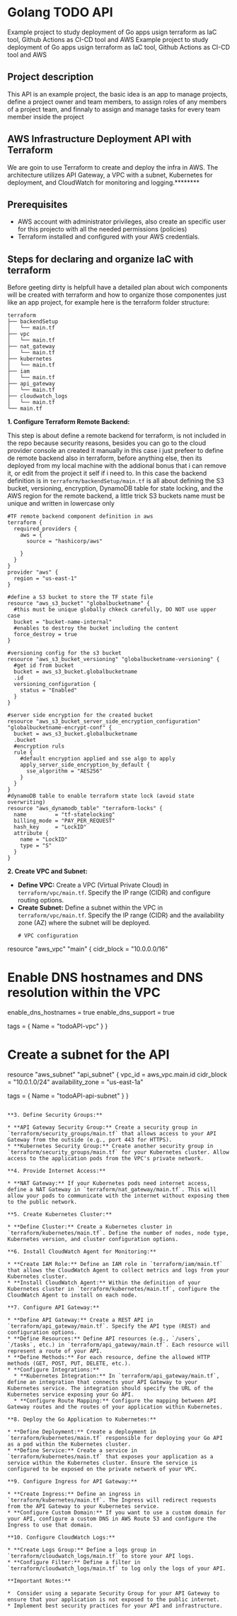 # Golang TODO API

Example project to study deployment of Go apps usign terraform as IaC tool, Github Actions as CI-CD tool and AWS
Example project to study deployment of Go apps usign terraform as IaC tool, Github Actions as CI-CD tool and AWS

## Project description

This API is an example project, the basic idea is an app to manage projects, define a project owner and team members, to assign roles of any members of a project team, and finnaly to assign and manage tasks for every team member inside the project


## AWS Infrastructure Deployment API with Terraform

We are goin to use Terraform to create and deploy the infra in AWS. The architecture utilizes API Gateway, a VPC with a subnet, Kubernetes for deployment, and CloudWatch for monitoring and logging.********

## Prerequisites

* AWS account with administrator privileges, also create an specific user for this projecto with all the needed permissions (policies)
* Terraform installed and configured with your AWS credentials.


## Steps for declaring and organize IaC with terraform
Before geeting dirty is helpfull have a detailed plan about wich components will be created with  terraform and how to organize those componentes just like an app project, for example here is the terraform folder structure:
```ultree
terraform
├── backendSetup
│   └── main.tf
├── vpc
│   └── main.tf
├── nat_gateway
│   └── main.tf
├── kubernetes
│   └── main.tf
├── iam
│   └── main.tf
├── api_gateway
│   └── main.tf
├── cloudwatch_logs
│   └── main.tf
└── main.tf

```
**1. Configure Terraform Remote Backend:**

This step is about define a remote backend for terraform, is not included in the repo because security reasons, besides you can go to the cloud provider console an created it manually in this case i just prefeer to define de remote backend also in terraform, before anything else, then its deployed from my local machine with the addional bonus that i can remove it, or edit from the project it self if i need to. In this case the backend definition is in `terraform/backendSetup/main.tf` is all about defining the S3 bucket, versioning, encryption, DynamoDB table for state locking, and the AWS region for the remote backend, a little trick S3 buckets name must be unique and written in lowercase only
  
```hcl
#TF remote backend component definition in aws
terraform {
  required_providers {
    aws = {
      source = "hashicorp/aws"

    }
  }
}
provider "aws" {
  region = "us-east-1"
}

#define a S3 bucket to store the TF state file
resource "aws_s3_bucket" "globalbucketname" {
  #this must be unique globally chkeck carefully, DO NOT use upper case
  bucket = "bucket-name-internal"
  #enables to destroy the bucket including the content
  force_destroy = true
}

#versioning config for the s3 bucket
resource "aws_s3_bucket_versioning" "globalbucketname-versioning" {
  #get id from bucket
  bucket = aws_s3_bucket.globalbucketname
  .id
  versioning_configuration {
    status = "Enabled"
  }
}

#server side encryption for the created bucket
resource "aws_s3_bucket_server_side_encryption_configuration" "globalbucketname-encrypt-conf" {
  bucket = aws_s3_bucket.globalbucketname
  .bucket
  #encryption ruls
  rule {
    #default encryption applied and sse algo to apply
    apply_server_side_encryption_by_default {
      sse_algorithm = "AES256"
    }
  }
}
#dynamoDB table to enable terraform state lock (avoid state overwriting)
resource "aws_dynamodb_table" "terraform-locks" {
  name         = "tf-statelocking"
  billing_mode = "PAY_PER_REQUEST"
  hash_key     = "LockID"
  attribute {
    name = "LockID"
    type = "S"
  }
}

```
  

**2. Create VPC and Subnet:**

* **Define VPC:** Create a VPC (Virtual Private Cloud) in `terraform/vpc/main.tf`. Specify the IP range (CIDR) and configure routing options.
* **Create Subnet:** Define a subnet within the VPC in `terraform/vpc/main.tf`. Specify the IP range (CIDR) and the availability zone (AZ) where the subnet will be deployed.
  ```hcl
  # VPC configuration
resource "aws_vpc" "main" {
  cidr_block = "10.0.0.0/16"

  # Enable DNS hostnames and DNS resolution within the VPC
  enable_dns_hostnames = true
  enable_dns_support   = true

  tags = {
    Name = "todoAPI-vpc"
  }
}

# Create a subnet for the API
resource "aws_subnet" "api_subnet" {
  vpc_id = aws_vpc.main.id
  cidr_block = "10.0.1.0/24"
  availability_zone = "us-east-1a"

  tags = {
    Name = "todoAPI-api-subnet"
  }
}

  ```

**3. Define Security Groups:**

* **API Gateway Security Group:** Create a security group in `terraform/security_groups/main.tf` that allows access to your API Gateway from the outside (e.g., port 443 for HTTPS).
* **Kubernetes Security Group:** Create another security group in `terraform/security_groups/main.tf` for your Kubernetes cluster. Allow access to the application pods from the VPC's private network.

**4. Provide Internet Access:**

* **NAT Gateway:** If your Kubernetes pods need internet access, define a NAT Gateway in `terraform/nat_gateway/main.tf`. This will allow your pods to communicate with the internet without exposing them to the public network.

**5. Create Kubernetes Cluster:**

* **Define Cluster:** Create a Kubernetes cluster in `terraform/kubernetes/main.tf`. Define the number of nodes, node type, Kubernetes version, and cluster configuration options.

**6. Install CloudWatch Agent for Monitoring:**

* **Create IAM Role:** Define an IAM role in `terraform/iam/main.tf` that allows the CloudWatch Agent to collect metrics and logs from your Kubernetes cluster.
* **Install CloudWatch Agent:** Within the definition of your Kubernetes cluster in `terraform/kubernetes/main.tf`, configure the CloudWatch Agent to install on each node.

**7. Configure API Gateway:**

* **Define API Gateway:** Create a REST API in `terraform/api_gateway/main.tf`. Specify the API type (REST) and configuration options.
* **Define Resources:** Define API resources (e.g., `/users`, `/tasks`, etc.) in `terraform/api_gateway/main.tf`. Each resource will represent a route of your API.
* **Define Methods:** For each resource, define the allowed HTTP methods (GET, POST, PUT, DELETE, etc.).
* **Configure Integrations:**
    * **Kubernetes Integration:** In `terraform/api_gateway/main.tf`, define an integration that connects your API Gateway to your Kubernetes service. The integration should specify the URL of the Kubernetes service exposing your Go API.
    * **Configure Route Mapping:** Configure the mapping between API Gateway routes and the routes of your application within Kubernetes.

**8. Deploy the Go Application to Kubernetes:**

* **Define Deployment:** Create a deployment in `terraform/kubernetes/main.tf` responsible for deploying your Go API as a pod within the Kubernetes cluster.
* **Define Service:** Create a service in `terraform/kubernetes/main.tf` that exposes your application as a service within the Kubernetes cluster. Ensure the service is configured to be exposed on the private network of your VPC.

**9. Configure Ingress for API Gateway:**

* **Create Ingress:** Define an ingress in `terraform/kubernetes/main.tf`. The Ingress will redirect requests from the API Gateway to your Kubernetes service.
* **Configure Custom Domain:** If you want to use a custom domain for your API, configure a custom DNS in AWS Route 53 and configure the Ingress to use that domain.

**10. Configure CloudWatch Logs:**

* **Create Logs Group:** Define a logs group in `terraform/cloudwatch_logs/main.tf` to store your API logs.
* **Configure Filter:** Define a filter in `terraform/cloudwatch_logs/main.tf` to log only the logs of your API.

**Important Notes:**

*  Consider using a separate Security Group for your API Gateway to ensure that your application is not exposed to the public internet.
* Implement best security practices for your API and infrastructure.